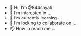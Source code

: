 - 👋 Hi, I’m @844sayali
- 👀 I’m interested in ...
- 🌱 I’m currently learning ...
- 💞️ I’m looking to collaborate on ...
- 📫 How to reach me ...

<!---
844sayali/844sayali is a ✨ special ✨ repository because its `README.md` (this file) appears on your GitHub profile.
You can click the Preview link to take a look at your changes.
--->
